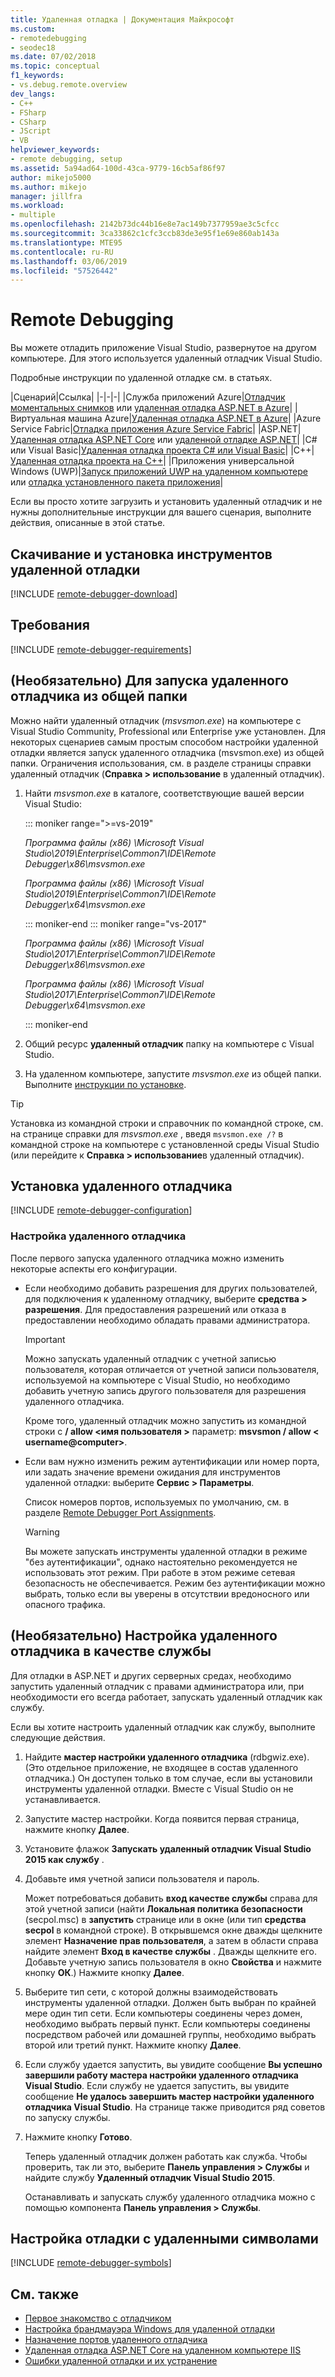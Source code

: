 ```yaml
---
title: Удаленная отладка | Документация Майкрософт
ms.custom:
- remotedebugging
- seodec18
ms.date: 07/02/2018
ms.topic: conceptual
f1_keywords:
- vs.debug.remote.overview
dev_langs:
- C++
- FSharp
- CSharp
- JScript
- VB
helpviewer_keywords:
- remote debugging, setup
ms.assetid: 5a94ad64-100d-43ca-9779-16cb5af86f97
author: mikejo5000
ms.author: mikejo
manager: jillfra
ms.workload:
- multiple
ms.openlocfilehash: 2142b73dc44b16e8e7ac149b7377959ae3c5cfcc
ms.sourcegitcommit: 3ca33862c1cfc3ccb83de3e95f1e69e860ab143a
ms.translationtype: MTE95
ms.contentlocale: ru-RU
ms.lasthandoff: 03/06/2019
ms.locfileid: "57526442"
---
```

# <a name="remote-debugging"></a>Remote Debugging
Вы можете отладить приложение Visual Studio, развернутое на другом компьютере. Для этого используется удаленный отладчик Visual Studio.

Подробные инструкции по удаленной отладке см. в статьях.

|Сценарий|Ссылка|
|-|-|-|
|Служба приложений Azure|[Отладчик моментальных снимков](../debugger/debug-live-azure-applications.md) или [удаленная отладка ASP.NET в Azure](../debugger/remote-debugging-azure.md)|
|Виртуальная машина Azure|[Удаленная отладка ASP.NET в Azure](../debugger/remote-debugging-azure.md)|
|Azure Service Fabric|[Отладка приложения Azure Service Fabric](/azure/service-fabric/service-fabric-debugging-your-application#debug-a-remote-service-fabric-application)|
|ASP.NET|[Удаленная отладка ASP.NET Core](../debugger/remote-debugging-aspnet-on-a-remote-iis-computer.md) или [удаленной отладке ASP.NET](../debugger/remote-debugging-aspnet-on-a-remote-iis-7-5-computer.md)|
|C# или Visual Basic|[Удаленная отладка проекта C# или Visual Basic](../debugger/remote-debugging-csharp.md)|
|C++|[Удаленная отладка проекта на C++](../debugger/remote-debugging-cpp.md)|
|Приложения универсальной Windows (UWP)|[Запуск приложений UWP на удаленном компьютере](../debugger/run-windows-store-apps-on-a-remote-machine.md) или [отладка установленного пакета приложения](../debugger/debug-installed-app-package.md)|

Если вы просто хотите загрузить и установить удаленный отладчик и не нужны дополнительные инструкции для вашего сценария, выполните действия, описанные в этой статье.

## <a name="download-and-install-the-remote-tools"></a>Скачивание и установка инструментов удаленной отладки

[!INCLUDE [remote-debugger-download](../debugger/includes/remote-debugger-download.md)]

## <a name="requirements_msvsmon"></a> Требования

[!INCLUDE [remote-debugger-requirements](../debugger/includes/remote-debugger-requirements.md)]

## <a name="fileshare_msvsmon"></a> (Необязательно) Для запуска удаленного отладчика из общей папки

Можно найти удаленный отладчик (*msvsmon.exe*) на компьютере с Visual Studio Community, Professional или Enterprise уже установлен. Для некоторых сценариев самым простым способом настройки удаленной отладки является запуск удаленного отладчика (msvsmon.exe) из общей папки. Ограничения использования, см. в разделе страницы справки удаленный отладчик (**Справка > использование** в удаленный отладчик).

1. Найти *msvsmon.exe* в каталоге, соответствующие вашей версии Visual Studio:

   ::: moniker range=">=vs-2019"

   *Программа файлы (x86) \Microsoft Visual Studio\2019\Enterprise\Common7\IDE\Remote Debugger\x86\msvsmon.exe*

   *Программа файлы (x86) \Microsoft Visual Studio\2019\Enterprise\Common7\IDE\Remote Debugger\x64\msvsmon.exe*

   ::: moniker-end
   ::: moniker range="vs-2017"

   *Программа файлы (x86) \Microsoft Visual Studio\2017\Enterprise\Common7\IDE\Remote Debugger\x86\msvsmon.exe*

   *Программа файлы (x86) \Microsoft Visual Studio\2017\Enterprise\Common7\IDE\Remote Debugger\x64\msvsmon.exe*

   ::: moniker-end

2. Общий ресурс **удаленный отладчик** папку на компьютере с Visual Studio.

3. На удаленном компьютере, запустите *msvsmon.exe* из общей папки. Выполните [инструкции по установке](#bkmk_setup).

> [!TIP]
> Установка из командной строки и справочник по командной строке, см. на странице справки для *msvsmon.exe* , введя ``msvsmon.exe /?`` в командной строке на компьютере с установленной среды Visual Studio (или перейдите к **Справка > использование**в удаленный отладчик).

## <a name="bkmk_setup"></a> Установка удаленного отладчика

[!INCLUDE [remote-debugger-configuration](../debugger/includes/remote-debugger-configuration.md)]

### <a name="configure_msvsmon"></a> Настройка удаленного отладчика
После первого запуска удаленного отладчика можно изменить некоторые аспекты его конфигурации.

-   Если необходимо добавить разрешения для других пользователей, для подключения к удаленному отладчику, выберите **средства > разрешения**. Для предоставления разрешений или отказа в предоставлении необходимо обладать правами администратора.

     > [!IMPORTANT]
     > Можно запускать удаленный отладчик с учетной записью пользователя, которая отличается от учетной записи пользователя, используемой на компьютере с Visual Studio, но необходимо добавить учетную запись другого пользователя для разрешения удаленного отладчика.

     Кроме того, удаленный отладчик можно запустить из командной строки с **/ allow \<имя пользователя >** параметр: **msvsmon / allow \< username@computer>**.

-   Если вам нужно изменить режим аутентификации или номер порта, или задать значение времени ожидания для инструментов удаленной отладки: выберите **Сервис > Параметры**.

     Список номеров портов, используемых по умолчанию, см. в разделе [Remote Debugger Port Assignments](../debugger/remote-debugger-port-assignments.md).

     > [!WARNING]
     >  Вы можете запускать инструменты удаленной отладки в режиме "без аутентификации", однако настоятельно рекомендуется не использовать этот режим. При работе в этом режиме сетевая безопасность не обеспечивается. Режим без аутентификации можно выбрать, только если вы уверены в отсутствии вредоносного или опасного трафика.

##  <a name="bkmk_configureService"></a> (Необязательно) Настройка удаленного отладчика в качестве службы
Для отладки в ASP.NET и других серверных средах, необходимо запустить удаленный отладчик с правами администратора или, при необходимости его всегда работает, запускать удаленный отладчик как службу.

 Если вы хотите настроить удаленный отладчик как службу, выполните следующие действия.

1. Найдите **мастер настройки удаленного отладчика** (rdbgwiz.exe). (Это отдельное приложение, не входящее в состав удаленного отладчика.) Он доступен только в том случае, если вы установили инструменты удаленной отладки. Вместе с Visual Studio он не устанавливается.

2. Запустите мастер настройки. Когда появится первая страница, нажмите кнопку **Далее**.

3. Установите флажок **Запускать удаленный отладчик Visual Studio 2015 как службу** .

4. Добавьте имя учетной записи пользователя и пароль.

    Может потребоваться добавить **вход качестве службы** справа для этой учетной записи (найти **Локальная политика безопасности** (secpol.msc) в **запустить** странице или в окне (или тип  **средства secpol** в командной строке). В открывшемся окне дважды щелкните элемент **Назначение прав пользователя**, а затем в области справа найдите элемент **Вход в качестве службы** . Дважды щелкните его. Добавьте учетную запись пользователя в окно **Свойства** и нажмите кнопку **ОК**.) Нажмите кнопку **Далее**.

5. Выберите тип сети, с которой должны взаимодействовать инструменты удаленной отладки. Должен быть выбран по крайней мере один тип сети. Если компьютеры соединены через домен, необходимо выбрать первый пункт. Если компьютеры соединены посредством рабочей или домашней группы, необходимо выбрать второй или третий пункт. Нажмите кнопку **Далее**.

6. Если службу удается запустить, вы увидите сообщение **Вы успешно завершили работу мастера настройки удаленного отладчика Visual Studio**. Если службу не удается запустить, вы увидите сообщение **Не удалось завершить мастер настройки удаленного отладчика Visual Studio**. На странице также приводится ряд советов по запуску службы.

7. Нажмите кнопку **Готово**.

   Теперь удаленный отладчик должен работать как служба. Чтобы проверить, так ли это, выберите **Панель управления > Службы** и найдите службу **Удаленный отладчик Visual Studio 2015**.

   Останавливать и запускать службу удаленного отладчика можно с помощью компонента **Панель управления > Службы**.

## <a name="set-up-debugging-with-remote-symbols"></a>Настройка отладки с удаленными символами

[!INCLUDE [remote-debugger-symbols](../debugger/includes/remote-debugger-symbols.md)]

## <a name="see-also"></a>См. также

- [Первое знакомство с отладчиком](../debugger/debugger-feature-tour.md)
- [Настройка брандмауэра Windows для удаленной отладки](../debugger/configure-the-windows-firewall-for-remote-debugging.md)
- [Назначение портов удаленного отладчика](../debugger/remote-debugger-port-assignments.md)
- [Удаленная отладка ASP.NET Core на удаленном компьютере IIS](../debugger/remote-debugging-aspnet-on-a-remote-iis-computer.md)
- [Ошибки удаленной отладки и их устранение](../debugger/remote-debugging-errors-and-troubleshooting.md)